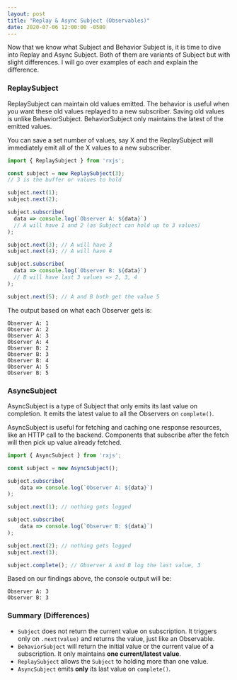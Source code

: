```yaml
---
layout: post
title: "Replay & Async Subject (Observables)"
date: 2020-07-06 12:00:00 -0500
---
```


Now that we know what Subject and Behavior Subject is, it is time to dive into Replay and Async Subject. Both of them are variants of Subject but with slight differences. I will go over examples of each and explain the difference.

### ReplaySubject

ReplaySubject can maintain old values emitted. The behavior is useful when you want these old values replayed to a new subscriber. Saving old values is unlike BehaviorSubject. BehaviorSubject only maintains the latest of the emitted values.

You can save a set number of values, say X and the ReplaySubject will immediately emit all of the X values to a new subscriber.

```javascript
import { ReplaySubject } from 'rxjs';

const subject = new ReplaySubject(3);
// 3 is the buffer or values to hold

subject.next(1);
subject.next(2);

subject.subscribe(
  data => console.log(`Observer A: ${data}`)
  // A will have 1 and 2 (as Subject can hold up to 3 values)
);

subject.next(3); // A will have 3
subject.next(4); // A will have 4

subject.subscribe(
  data => console.log(`Observer B: ${data}`)
  // B will have last 3 values => 2, 3, 4
);

subject.next(5); // A and B both get the value 5
```

The output based on what each Observer gets is:

```console
Observer A: 1
Observer A: 2
Observer A: 3
Observer A: 4
Observer B: 2
Observer B: 3
Observer B: 4
Observer A: 5
Observer B: 5
```

### AsyncSubject

AsyncSubject is a type of Subject that only emits its last value on completion. It emits the latest value to all the Observers on `complete()`.

AsyncSubject is useful for fetching and caching one response resources, like an HTTP call to the backend. Components that subscribe after the fetch will then pick up value already fetched.

```javascript
import { AsyncSubject } from 'rxjs';

const subject = new AsyncSubject();

subject.subscribe(
    data => console.log(`Observer A: ${data}`)
);

subject.next(1); // nothing gets logged

subject.subscribe(
    data => console.log(`Observer B: ${data}`)
);

subject.next(2); // nothing gets logged
subject.next(3);

subject.complete(); // Observer A and B log the last value, 3
```

Based on our findings above, the console output will be:

```console
Observer A: 3
Observer B: 3
```

### Summary (Differences)

- `Subject` does not return the current value on subscription. It triggers only on `.next(value)` and returns the value, just like an Observable.
- `BehaviorSubject` will return the initial value or the current value of a subscription. It only maintains **one current/latest value**.
- `ReplaySubject` allows the `Subject` to holding more than one value.
- `AsyncSubject` emits **only** its last value on `complete()`.
